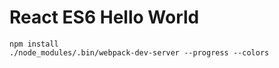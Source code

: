 # React ES6 Hello World

```
npm install
./node_modules/.bin/webpack-dev-server --progress --colors
```
